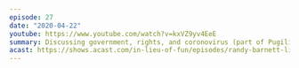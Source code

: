 ```yaml
---
episode: 27
date: "2020-04-22"
youtube: https://www.youtube.com/watch?v=kxVZ9yv4EeE
summary: Discussing government, rights, and coronovirus (part of Pugilism Week)
acast: https://shows.acast.com/in-lieu-of-fun/episodes/randy-barnett-libertarianism-in-a-pandemic
---
```

